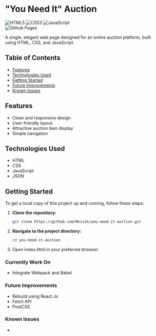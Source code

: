 # "You Need It" Auction

![HTML5](https://img.shields.io/badge/html5-%23E34F26.svg?style=for-the-badge&logo=html5&logoColor=white)
![CSS3](https://img.shields.io/badge/css3-%231572B6.svg?style=for-the-badge&logo=css3&logoColor=white)
![JavaScript](https://img.shields.io/badge/javascript-%23323330.svg?style=for-the-badge&logo=javascript&logoColor=%23F7DF1E)</br>
![Github Pages](https://img.shields.io/badge/github%20pages-121013?style=for-the-badge&logo=github&logoColor=white)

A single, elegant web page designed for an online auction platform, built using HTML, CSS, and JavaScript.

## Table of Contents
- [Features](#features)
- [Technologies Used](#technologies-used)
- [Getting Started](#getting-started)
- [Future Improvements](#future-improvements)
- [Known Issues](#known-issues)

## Features
- Clean and responsive design
- User-friendly layout
- Attractive auction item display
- Simple navigation

## Technologies Used
- HTML
- CSS
- JavaScript
- JSON

## Getting Started

To get a local copy of this project up and running, follow these steps:

1. **Clone the repository:**
   ```bash
   git clone https://github.com/Nnisik/you-need-it-auction.git
2. **Navigate to the project directory:**
   ```bash
   cd you-need-it-auction
3. Open index.html in your preferred browser.

### Currently Work On
* Integrate Webpack and Babel

### Future Improvements
* Rebuild using React.Js
* Fetch API
* PostCSS

### Known Issues
* 